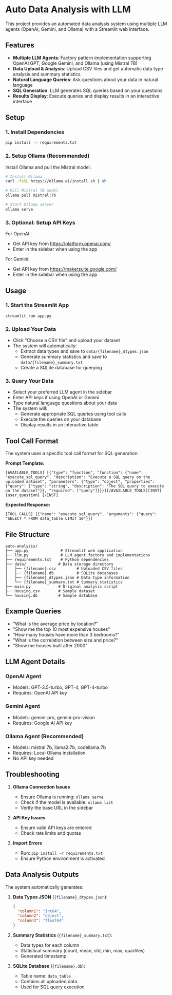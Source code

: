 # Auto Data Analysis with LLM

This project provides an automated data analysis system using multiple LLM agents (OpenAI, Gemini, and Ollama) with a Streamlit web interface.

## Features

- **Multiple LLM Agents**: Factory pattern implementation supporting OpenAI GPT, Google Gemini, and Ollama (using Mistral 7B)
- **Data Upload & Analysis**: Upload CSV files and get automatic data type analysis and summary statistics
- **Natural Language Queries**: Ask questions about your data in natural language
- **SQL Generation**: LLM generates SQL queries based on your questions
- **Results Display**: Execute queries and display results in an interactive interface

## Setup

### 1. Install Dependencies

```bash
pip install -r requirements.txt
```

### 2. Setup Ollama (Recommended)

Install Ollama and pull the Mistral model:

```bash
# Install Ollama
curl -fsSL https://ollama.ai/install.sh | sh

# Pull Mistral 7B model
ollama pull mistral:7b

# Start Ollama server
ollama serve
```

### 3. Optional: Setup API Keys

For OpenAI:
- Get API key from https://platform.openai.com/
- Enter in the sidebar when using the app

For Gemini:
- Get API key from https://makersuite.google.com/
- Enter in the sidebar when using the app

## Usage

### 1. Start the Streamlit App

```bash
streamlit run app.py
```

### 2. Upload Your Data

- Click "Choose a CSV file" and upload your dataset
- The system will automatically:
  - Extract data types and save to `data/{filename}_dtypes.json`
  - Generate summary statistics and save to `data/{filename}_summary.txt`
  - Create a SQLite database for querying

### 3. Query Your Data

- Select your preferred LLM agent in the sidebar
- Enter API keys if using OpenAI or Gemini
- Type natural language questions about your data
- The system will:
  - Generate appropriate SQL queries using tool calls
  - Execute the queries on your database
  - Display results in an interactive table

## Tool Call Format

The system uses a specific tool call format for SQL generation:

**Prompt Template:**
```
[AVAILABLE_TOOLS] [{"type": "function", "function": {"name": "execute_sql_query", "description": "Execute a SQL query on the uploaded dataset", "parameters": {"type": "object", "properties": {"query": {"type": "string", "description": "The SQL query to execute on the dataset"}}, "required": ["query"]}}}][/AVAILABLE_TOOLS][INST] {user_question} [/INST]
```

**Expected Response:**
```
[TOOL_CALLS] [{"name": "execute_sql_query", "arguments": {"query": "SELECT * FROM data_table LIMIT 10"}}]
```

## File Structure

```
auto-analysis/
├── app.py              # Streamlit web application
├── llm.py              # LLM agent factory and implementations
├── requirements.txt    # Python dependencies
├── data/              # Data storage directory
│   ├── {filename}.csv         # Uploaded CSV files
│   ├── {filename}.db          # SQLite databases
│   ├── {filename}_dtypes.json # Data type information
│   └── {filename}_summary.txt # Summary statistics
├── main.py            # Original analysis script
├── Housing.csv        # Sample dataset
└── housing.db         # Sample database
```

## Example Queries

- "What is the average price by location?"
- "Show me the top 10 most expensive houses"
- "How many houses have more than 3 bedrooms?"
- "What is the correlation between size and price?"
- "Show me houses built after 2000"

## LLM Agent Details

### OpenAI Agent
- Models: GPT-3.5-turbo, GPT-4, GPT-4-turbo
- Requires: OpenAI API key

### Gemini Agent  
- Models: gemini-pro, gemini-pro-vision
- Requires: Google AI API key

### Ollama Agent (Recommended)
- Models: mistral:7b, llama2:7b, codellama:7b
- Requires: Local Ollama installation
- No API key needed

## Troubleshooting

1. **Ollama Connection Issues**
   - Ensure Ollama is running: `ollama serve`
   - Check if the model is available: `ollama list`
   - Verify the base URL in the sidebar

2. **API Key Issues**
   - Ensure valid API keys are entered
   - Check rate limits and quotas

3. **Import Errors**
   - Run: `pip install -r requirements.txt`
   - Ensure Python environment is activated

## Data Analysis Outputs

The system automatically generates:

1. **Data Types JSON** (`{filename}_dtypes.json`):
   ```json
   {
     "column1": "int64",
     "column2": "object",
     "column3": "float64"
   }
   ```

2. **Summary Statistics** (`{filename}_summary.txt`):
   - Data types for each column
   - Statistical summary (count, mean, std, min, max, quartiles)
   - Generated timestamp

3. **SQLite Database** (`{filename}.db`):
   - Table name: `data_table`
   - Contains all uploaded data
   - Used for SQL query execution
